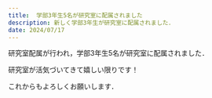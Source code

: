 ```yaml
---
title:  学部3年生5名が研究室に配属されました
description: 新しく学部3年生が研究室に配属されました．
date: 2024/07/17
---
```


研究室配属が行われ，学部3年生5名が研究室に配属されました．


研究室が活気づいてきて嬉しい限りです！

これからもよろしくお願いします．
